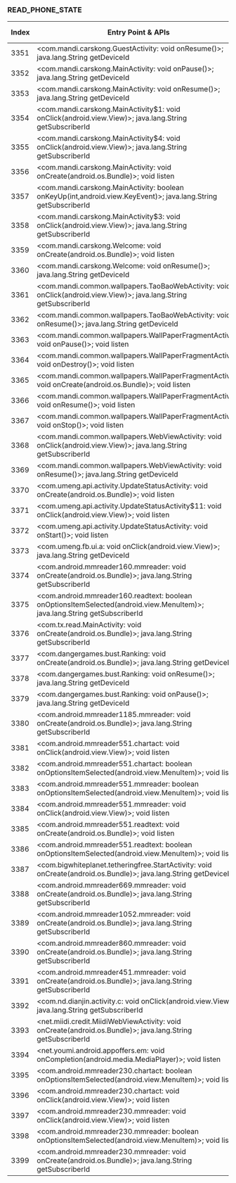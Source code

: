 ### READ_PHONE_STATE
| Index | Entry Point & APIs | Screen shot | Resource id | Label |
| ------------- | ------------- | ------------- |-------------|-------------|
| 3351 | <com.mandi.carskong.GuestActivity: void onResume()>; java.lang.String getDeviceId | ![](D:\COSMOS\output\py\Drebin\VirusShare_Android_20130506\VirusShare_7e05ede1eb1c8e934bcba41568be34e5\com.mandi.carskong.GuestActivity.png) |  | |
| 3352 | <com.mandi.carskong.MainActivity: void onPause()>; java.lang.String getDeviceId | ![](D:\COSMOS\output\py\Drebin\VirusShare_Android_20130506\VirusShare_7e05ede1eb1c8e934bcba41568be34e5\com.mandi.carskong.MainActivity.png) |  | |
| 3353 | <com.mandi.carskong.MainActivity: void onResume()>; java.lang.String getDeviceId | ![](D:\COSMOS\output\py\Drebin\VirusShare_Android_20130506\VirusShare_7e05ede1eb1c8e934bcba41568be34e5\com.mandi.carskong.MainActivity.png) |  | |
| 3354 | <com.mandi.carskong.MainActivity$1: void onClick(android.view.View)>; java.lang.String getSubscriberId | ![](D:\COSMOS\output\py\Drebin\VirusShare_Android_20130506\VirusShare_7e05ede1eb1c8e934bcba41568be34e5\com.mandi.carskong.MainActivity.png) |  | |
| 3355 | <com.mandi.carskong.MainActivity$4: void onClick(android.view.View)>; java.lang.String getSubscriberId | ![](D:\COSMOS\output\py\Drebin\VirusShare_Android_20130506\VirusShare_7e05ede1eb1c8e934bcba41568be34e5\com.mandi.carskong.MainActivity.png) |  | |
| 3356 | <com.mandi.carskong.MainActivity: void onCreate(android.os.Bundle)>; void listen | ![](D:\COSMOS\output\py\Drebin\VirusShare_Android_20130506\VirusShare_7e05ede1eb1c8e934bcba41568be34e5\com.mandi.carskong.MainActivity.png) |  | |
| 3357 | <com.mandi.carskong.MainActivity: boolean onKeyUp(int,android.view.KeyEvent)>; java.lang.String getSubscriberId | ![](D:\COSMOS\output\py\Drebin\VirusShare_Android_20130506\VirusShare_7e05ede1eb1c8e934bcba41568be34e5\com.mandi.carskong.MainActivity.png) |  | |
| 3358 | <com.mandi.carskong.MainActivity$3: void onClick(android.view.View)>; java.lang.String getSubscriberId | ![](D:\COSMOS\output\py\Drebin\VirusShare_Android_20130506\VirusShare_7e05ede1eb1c8e934bcba41568be34e5\com.mandi.carskong.MainActivity.png) |  | |
| 3359 | <com.mandi.carskong.Welcome: void onCreate(android.os.Bundle)>; void listen | ![](D:\COSMOS\output\py\Drebin\VirusShare_Android_20130506\VirusShare_7e05ede1eb1c8e934bcba41568be34e5\com.mandi.carskong.Welcome.png) |  | |
| 3360 | <com.mandi.carskong.Welcome: void onResume()>; java.lang.String getDeviceId | ![](D:\COSMOS\output\py\Drebin\VirusShare_Android_20130506\VirusShare_7e05ede1eb1c8e934bcba41568be34e5\com.mandi.carskong.Welcome.png) |  | |
| 3361 | <com.mandi.common.wallpapers.TaoBaoWebActivity: void onClick(android.view.View)>; java.lang.String getSubscriberId | ![](D:\COSMOS\output\py\Drebin\VirusShare_Android_20130506\VirusShare_7e05ede1eb1c8e934bcba41568be34e5\com.mandi.common.wallpapers.TaoBaoWebActivity.png) |  | |
| 3362 | <com.mandi.common.wallpapers.TaoBaoWebActivity: void onResume()>; java.lang.String getDeviceId | ![](D:\COSMOS\output\py\Drebin\VirusShare_Android_20130506\VirusShare_7e05ede1eb1c8e934bcba41568be34e5\com.mandi.common.wallpapers.TaoBaoWebActivity.png) |  | |
| 3363 | <com.mandi.common.wallpapers.WallPaperFragmentActivity: void onPause()>; void listen | ![](D:\COSMOS\output\py\Drebin\VirusShare_Android_20130506\VirusShare_7e05ede1eb1c8e934bcba41568be34e5\com.mandi.common.wallpapers.WallPaperFragmentActivity.png) |  | |
| 3364 | <com.mandi.common.wallpapers.WallPaperFragmentActivity: void onDestroy()>; void listen | ![](D:\COSMOS\output\py\Drebin\VirusShare_Android_20130506\VirusShare_7e05ede1eb1c8e934bcba41568be34e5\com.mandi.common.wallpapers.WallPaperFragmentActivity.png) |  | |
| 3365 | <com.mandi.common.wallpapers.WallPaperFragmentActivity: void onCreate(android.os.Bundle)>; void listen | ![](D:\COSMOS\output\py\Drebin\VirusShare_Android_20130506\VirusShare_7e05ede1eb1c8e934bcba41568be34e5\com.mandi.common.wallpapers.WallPaperFragmentActivity.png) |  | |
| 3366 | <com.mandi.common.wallpapers.WallPaperFragmentActivity: void onResume()>; void listen | ![](D:\COSMOS\output\py\Drebin\VirusShare_Android_20130506\VirusShare_7e05ede1eb1c8e934bcba41568be34e5\com.mandi.common.wallpapers.WallPaperFragmentActivity.png) |  | |
| 3367 | <com.mandi.common.wallpapers.WallPaperFragmentActivity: void onStop()>; void listen | ![](D:\COSMOS\output\py\Drebin\VirusShare_Android_20130506\VirusShare_7e05ede1eb1c8e934bcba41568be34e5\com.mandi.common.wallpapers.WallPaperFragmentActivity.png) |  | |
| 3368 | <com.mandi.common.wallpapers.WebViewActivity: void onClick(android.view.View)>; java.lang.String getSubscriberId | ![](D:\COSMOS\output\py\Drebin\VirusShare_Android_20130506\VirusShare_7e05ede1eb1c8e934bcba41568be34e5\com.mandi.common.wallpapers.WebViewActivity.png) |  | |
| 3369 | <com.mandi.common.wallpapers.WebViewActivity: void onResume()>; java.lang.String getDeviceId | ![](D:\COSMOS\output\py\Drebin\VirusShare_Android_20130506\VirusShare_7e05ede1eb1c8e934bcba41568be34e5\com.mandi.common.wallpapers.WebViewActivity.png) |  | |
| 3370 | <com.umeng.api.activity.UpdateStatusActivity: void onCreate(android.os.Bundle)>; void listen | ![](D:\COSMOS\output\py\Drebin\VirusShare_Android_20130506\VirusShare_7e05ede1eb1c8e934bcba41568be34e5\com.umeng.api.activity.UpdateStatusActivity.png) |  | |
| 3371 | <com.umeng.api.activity.UpdateStatusActivity$11: void onClick(android.view.View)>; void listen | ![](D:\COSMOS\output\py\Drebin\VirusShare_Android_20130506\VirusShare_7e05ede1eb1c8e934bcba41568be34e5\com.umeng.api.activity.UpdateStatusActivity.png) |  | |
| 3372 | <com.umeng.api.activity.UpdateStatusActivity: void onStart()>; void listen | ![](D:\COSMOS\output\py\Drebin\VirusShare_Android_20130506\VirusShare_7e05ede1eb1c8e934bcba41568be34e5\com.umeng.api.activity.UpdateStatusActivity.png) |  | |
| 3373 | <com.umeng.fb.ui.a: void onClick(android.view.View)>; java.lang.String getDeviceId | ![](D:\COSMOS\output\py\Drebin\VirusShare_Android_20130506\VirusShare_f54974c1f1ed0df765151acc668e8ec2\com.umeng.fb.ui.FeedbackConversation.png) |  | |
| 3374 | <com.android.mmreader160.mmreader: void onCreate(android.os.Bundle)>; java.lang.String getSubscriberId | ![](D:\COSMOS\output\py\Drebin\VirusShare_Android_20130506\VirusShare_7e43670c2091e1a2d933f86c045227a7\com.android.mmreader160.mmreader.png) |  | |
| 3375 | <com.android.mmreader160.readtext: boolean onOptionsItemSelected(android.view.MenuItem)>; java.lang.String getSubscriberId | ![](D:\COSMOS\output\py\Drebin\VirusShare_Android_20130506\VirusShare_7e43670c2091e1a2d933f86c045227a7\com.android.mmreader160.readtext.png) |  | |
| 3376 | <com.tx.read.MainActivity: void onCreate(android.os.Bundle)>; java.lang.String getSubscriberId | ![](D:\COSMOS\output\py\Drebin\VirusShare_Android_20130506\VirusShare_7e93cfef66a940fd90e96cfc5dc5dee9\com.tx.read.MainActivity.png) |  | |
| 3377 | <com.dangergames.bust.Ranking: void onCreate(android.os.Bundle)>; java.lang.String getDeviceId | ![](D:\COSMOS\output\py\Drebin\VirusShare_Android_20130506\VirusShare_7ebdcfe63156db46493cd1b44d424197\com.dangergames.bust.Ranking.png) |  | |
| 3378 | <com.dangergames.bust.Ranking: void onResume()>; java.lang.String getDeviceId | ![](D:\COSMOS\output\py\Drebin\VirusShare_Android_20130506\VirusShare_7ebdcfe63156db46493cd1b44d424197\com.dangergames.bust.Ranking.png) |  | |
| 3379 | <com.dangergames.bust.Ranking: void onPause()>; java.lang.String getDeviceId | ![](D:\COSMOS\output\py\Drebin\VirusShare_Android_20130506\VirusShare_7ebdcfe63156db46493cd1b44d424197\com.dangergames.bust.Ranking.png) |  | |
| 3380 | <com.android.mmreader1185.mmreader: void onCreate(android.os.Bundle)>; java.lang.String getSubscriberId | ![](D:\COSMOS\output\py\Drebin\VirusShare_Android_20130506\VirusShare_7ee12416ce1b83e9088486d0eded8f2b\com.android.mmreader1185.mmreader.png) |  | |
| 3381 | <com.android.mmreader551.chartact: void onClick(android.view.View)>; void listen | ![](D:\COSMOS\output\py\Drebin\VirusShare_Android_20130506\VirusShare_7ee8b2b8ecb781a1f07ca63170a7a6ff\com.android.mmreader551.chartact.png) |  | |
| 3382 | <com.android.mmreader551.chartact: boolean onOptionsItemSelected(android.view.MenuItem)>; void listen | ![](D:\COSMOS\output\py\Drebin\VirusShare_Android_20130506\VirusShare_7ee8b2b8ecb781a1f07ca63170a7a6ff\com.android.mmreader551.chartact.png) |  | |
| 3383 | <com.android.mmreader551.mmreader: boolean onOptionsItemSelected(android.view.MenuItem)>; void listen | ![](D:\COSMOS\output\py\Drebin\VirusShare_Android_20130506\VirusShare_7ee8b2b8ecb781a1f07ca63170a7a6ff\com.android.mmreader551.mmreader.png) |  | |
| 3384 | <com.android.mmreader551.mmreader: void onClick(android.view.View)>; void listen | ![](D:\COSMOS\output\py\Drebin\VirusShare_Android_20130506\VirusShare_7ee8b2b8ecb781a1f07ca63170a7a6ff\com.android.mmreader551.mmreader.png) |  | |
| 3385 | <com.android.mmreader551.readtext: void onCreate(android.os.Bundle)>; void listen | ![](D:\COSMOS\output\py\Drebin\VirusShare_Android_20130506\VirusShare_7ee8b2b8ecb781a1f07ca63170a7a6ff\com.android.mmreader551.readtext.png) |  | |
| 3386 | <com.android.mmreader551.readtext: boolean onOptionsItemSelected(android.view.MenuItem)>; void listen | ![](D:\COSMOS\output\py\Drebin\VirusShare_Android_20130506\VirusShare_7ee8b2b8ecb781a1f07ca63170a7a6ff\com.android.mmreader551.readtext.png) |  | |
| 3387 | <com.bigwhiteplanet.tetheringfree.StartActivity: void onCreate(android.os.Bundle)>; java.lang.String getDeviceId | ![](D:\COSMOS\output\py\Drebin\VirusShare_Android_20130506\VirusShare_7f07b1d04d90843ecd1d617d1e585371\com.bigwhiteplanet.tetheringfree.StartActivity.png) |  | |
| 3388 | <com.android.mmreader669.mmreader: void onCreate(android.os.Bundle)>; java.lang.String getSubscriberId | ![](D:\COSMOS\output\py\Drebin\VirusShare_Android_20130506\VirusShare_7f0bb9daed1e5db48bc36177dd96c052\com.android.mmreader669.mmreader.png) |  | |
| 3389 | <com.android.mmreader1052.mmreader: void onCreate(android.os.Bundle)>; java.lang.String getSubscriberId | ![](D:\COSMOS\output\py\Drebin\VirusShare_Android_20130506\VirusShare_7f22ec9ff22f9294723cc93266aa162d\com.android.mmreader1052.mmreader.png) |  | |
| 3390 | <com.android.mmreader860.mmreader: void onCreate(android.os.Bundle)>; java.lang.String getSubscriberId | ![](D:\COSMOS\output\py\Drebin\VirusShare_Android_20130506\VirusShare_7f771c4ac6d5ae0919aaaa178da32b29\com.android.mmreader860.mmreader.png) |  | |
| 3391 | <com.android.mmreader451.mmreader: void onCreate(android.os.Bundle)>; java.lang.String getSubscriberId | ![](D:\COSMOS\output\py\Drebin\VirusShare_Android_20130506\VirusShare_7f979c06f2ef3ca6345945b92e1457a5\com.android.mmreader451.mmreader.png) |  | |
| 3392 | <com.nd.dianjin.activity.c: void onClick(android.view.View)>; java.lang.String getSubscriberId | ![](D:\COSMOS\output\py\Drebin\VirusShare_Android_20130506\VirusShare_fd1c677a3a6abe02dba87adcd1fce87d\com.nd.dianjin.activity.OfferAppActivity.png) |  | |
| 3393 | <net.miidi.credit.MiidiWebViewActivity: void onCreate(android.os.Bundle)>; java.lang.String getSubscriberId | ![](D:\COSMOS\output\py\Drebin\VirusShare_Android_20130506\VirusShare_fd1c677a3a6abe02dba87adcd1fce87d\net.miidi.credit.MiidiWebViewActivity.png) |  | |
| 3394 | <net.youmi.android.appoffers.em: void onCompletion(android.media.MediaPlayer)>; void listen | ![](D:\COSMOS\output\py\Drebin\VirusShare_Android_20130506\VirusShare_8cd3b9522274ccb52488346452973c29\net.youmi.android.appoffers.YoumiOffersActivity.png) |  | |
| 3395 | <com.android.mmreader230.chartact: boolean onOptionsItemSelected(android.view.MenuItem)>; void listen | ![](D:\COSMOS\output\py\Drebin\VirusShare_Android_20130506\VirusShare_7fc83a83cdd2991c87241438a0526bc5\com.android.mmreader230.chartact.png) |  | |
| 3396 | <com.android.mmreader230.chartact: void onClick(android.view.View)>; void listen | ![](D:\COSMOS\output\py\Drebin\VirusShare_Android_20130506\VirusShare_7fc83a83cdd2991c87241438a0526bc5\com.android.mmreader230.chartact.png) |  | |
| 3397 | <com.android.mmreader230.mmreader: void onClick(android.view.View)>; void listen | ![](D:\COSMOS\output\py\Drebin\VirusShare_Android_20130506\VirusShare_7fc83a83cdd2991c87241438a0526bc5\com.android.mmreader230.mmreader.png) |  | |
| 3398 | <com.android.mmreader230.mmreader: boolean onOptionsItemSelected(android.view.MenuItem)>; void listen | ![](D:\COSMOS\output\py\Drebin\VirusShare_Android_20130506\VirusShare_7fc83a83cdd2991c87241438a0526bc5\com.android.mmreader230.mmreader.png) |  | |
| 3399 | <com.android.mmreader230.mmreader: void onCreate(android.os.Bundle)>; java.lang.String getSubscriberId | ![](D:\COSMOS\output\py\Drebin\VirusShare_Android_20130506\VirusShare_7fc83a83cdd2991c87241438a0526bc5\com.android.mmreader230.mmreader.png) |  | |
